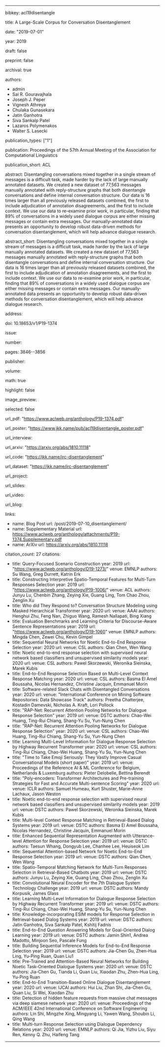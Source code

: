 ---

bibkey: acl19disentangle

title: A Large-Scale Corpus for Conversation Disentanglement

date: "2019-07-01"

year: 2019

draft: false

preprint: false

archival: true

authors: 
- admin
- Sai R. Gouravajhala
- Joseph J. Peper
- Vignesh Athreya
- Chulaka Gunasekara
- Jatin Ganhotra
- Siva Sankalp Patel
- Lazaros Polymenakos
- Walter S. Lasecki

publication_types: ["1"]

publication: Proceedings of the 57th Annual Meeting of the Association for Computational Linguistics

publication_short: ACL

abstract: Disentangling conversations mixed together in a single stream of messages is a difficult task, made harder by the lack of large manually annotated datasets. We created a new dataset of 77,563 messages manually annotated with reply-structure graphs that both disentangle conversations and define internal conversation structure. Our data is 16 times larger than all previously released datasets combined, the first to include adjudication of annotation disagreements, and the first to include context. We use our data to re-examine prior work, in particular, finding that 89% of conversations in a widely used dialogue corpus are either missing messages or contain extra messages. Our manually-annotated data presents an opportunity to develop robust data-driven methods for conversation disentanglement, which will help advance dialogue research.

abstract_short: Disentangling conversations mixed together in a single stream of messages is a difficult task, made harder by the lack of large manually annotated datasets. We created a new dataset of 77,563 messages manually annotated with reply-structure graphs that both disentangle conversations and define internal conversation structure. Our data is 16 times larger than all previously released datasets combined, the first to include adjudication of annotation disagreements, and the first to include context. We use our data to re-examine prior work, in particular, finding that 89% of conversations in a widely used dialogue corpus are either missing messages or contain extra messages. Our manually-annotated data presents an opportunity to develop robust data-driven methods for conversation disentanglement, which will help advance dialogue research.

address: 

doi: 10.18653/v1/P19-1374

issue: 

number: 

pages: 3846--3856

publisher: 

volume: 

math: true

highlight: false

image_preview: 

selected: false

url_pdf: "https://www.aclweb.org/anthology/P19-1374.pdf"

url_poster: "https://www.jkk.name/pub/acl19disentangle_poster.pdf"

url_interview: 

url_arxiv: "https://arxiv.org/abs/1810.11118"

url_code: "https://jkk.name/irc-disentanglement"

url_dataset: "https://jkk.name/irc-disentanglement"

url_project: 

url_slides: 

url_video: 

url_blog: 

links: 
- name: Blog Post
  url: /post/2019-07-10_disentanglement/
- name: Supplementary Material
  url: https://www.aclweb.org/anthology/attachments/P19-1374.Supplementary.pdf
- name: ArXiv
  url: https://arxiv.org/abs/1810.11118

citation_count: 27
citations:
- title: Query-Focused Scenario Construction
  year: 2019
  url: "https://www.aclweb.org/anthology/D19-1273/"
  venue: EMNLP
  authors: Su Wang, Greg Durrett, Katrin Erk
- title: Constructing Interpretive Spatio-Temporal Features for Multi-Turn Responses Selection
  year: 2019
  url: "https://www.aclweb.org/anthology/P19-1006/"
  venue: ACL
  authors: Junyu Lu, Chenbin Zhang, Zeying Xie, Guang Ling, Tom Chao Zhou, Zenglin Xu
- title: Who did They Respond to? Conversation Structure Modeling using Masked Hierarchical Transformer
  year: 2020
  url: 
  venue: AAAI
  authors: Henghui Zhu, Feng Nan, Zhiguo Wang, Ramesh Nallapati, Bing Xiang
- title: Evaluation Benchmarks and Learning Criteria for Discourse-Aware Sentence Representations
  year: 2019
  url: "https://www.aclweb.org/anthology/D19-1060"
  venue: EMNLP
  authors: Mingda Chen, Zewei Chu, Kevin Gimpel
- title: Sequential Neural Networks for Noetic End-to-End Response Selection
  year: 2020
  url: 
  venue: CSL
  authors: Qian Chen, Wen Wang
- title: Noetic end-to-end response selection with supervised neural network based classifiers and unsupervised similarity models
  year: 2020
  url: 
  venue: CSL
  authors: Pawel Skorzewski, Weronika Sieinska, Marek Kubis
- title: End-to-End Response Selection Based on Multi-Level Context Response Matching
  year: 2020
  url: 
  venue: CSL
  authors: Basma El Amel Boussaha, Nicolas Hernandez, Christine Jacquin, Emmanuel Morin
- title: Software-related Slack Chats with Disentangled Conversations
  year: 2020
  url: 
  venue: "International Conference on Mining Software Repositories: Data Showcase Track"
  authors: Preetha Chatterjee, Kostadin Damevski, Nicholas A. Kraft, Lori Pollock
- title: "RAP-Net: Recurrent Attention Pooling Networks for Dialogue Response Selection"
  year: 2019
  url: 
  venue: DSTC
  authors: Chao-Wei Huang, Ting-Rui Chiang, Shang-Yu Su, Yun-Nung Chen
- title: "RAP-Net: Recurrent Attention Pooling Networks for Dialogue Response Selection"
  year: 2020
  url: 
  venue: CSL
  authors: Chao-Wei Huang, Ting-Rui Chiang, Shang-Yu Su, Yun-Nung Chen
- title: Learning Multi-Level Information for Dialogue Response Selection by Highway Recurrent Transformer
  year: 2020
  url: 
  venue: CSL
  authors: Ting-Rui Chiang, Chao-Wei Huang, Shang-Yu Su, Yun-Nung Chen
- title: "Time to Take Emoji Seriously: They Vastly Improve Casual Conversational Models (short paper)"
  year: 2019
  url: 
  venue: Proceedings of the Reference AI & ML Conference for Belgium, Netherlands & Luxemburg
  authors: Pieter Delobelle, Bettina Berendt
- title: "Poly-encoders: Transformer Architectures and Pre-training Strategies for Fast and Accurate Multi-sentence Scoring"
  year: 2020
  url: 
  venue: ICLR
  authors: Samuel Humeau, Kurt Shuster, Marie-Anne Lachaux, Jason Weston
- title: Noetic end-to-end response selection with supervised neural network based classifiers and unsupervised similarity models
  year: 2019
  url: 
  venue: DSTC
  authors: Pawel Skorzewski, Weronika Sieinska, Marek Kubis
- title: Multi-level Context Response Matching in Retrieval-Based Dialog Systems
  year: 2019
  url: 
  venue: DSTC
  authors: Basma El Amel Boussaha, Nicolas Hernandez, Christine Jacquin, Emmanuel Morin
- title: Enhanced Sequential Representation Augmented with Utterance-level Attention for Response Selection
  year: 2019
  url: 
  venue: DSTC
  authors: Taesun Whang, Dongyub Lee, Chanhee Lee, Heuiseok Lim
- title: Sequential Attention-based Network for Noetic End-to-End Response Selection
  year: 2019
  url: 
  venue: DSTC
  authors: Qian Chen, Wen Wang
- title: Spatio-Temporal Matching Network for Multi-Turn Responses Selection in Retrieval-Based Chatbots
  year: 2019
  url: 
  venue: DSTC
  authors: Junyu Lu, Zeying Xie, Guang Ling, Chao Zhou, Zenglin Xu
- title: Convolutional Neural Encoder for the 7th Dialogue System Technology Challenge
  year: 2019
  url: 
  venue: DSTC
  authors: Mandy Korpusik, James Glass
- title: Learning Multi-Level Information for Dialogue Response Selection by Highway Recurrent Transformer
  year: 2019
  url: 
  venue: DSTC
  authors: Ting-Rui Chiang, Chao-Wei Huang, Shang-Yu Su, Yun-Nung Chen
- title: Knowledge-incorporating ESIM models for Response Selection in Retrieval-based Dialog Systems
  year: 2019
  url: 
  venue: DSTC
  authors: Jatin Ganhotra, Siva Sankalp Patel, Kshitij Fadnis
- title: End-to-End Question Answering Models for Goal-Oriented Dialog Learning
  year: 2019
  url: 
  venue: DSTC
  authors: Jamin Shin1, Andrea Madotto, Minjoon Seo, Pascale Fung
- title: Building Sequential Inference Models for End-to-End Response Selection
  year: 2019
  url: 
  venue: DSTC
  authors: Jia-Chen Gu, Zhen-Hua Ling, Yu-Ping Ruan, Quan Liu1
- title: Pre-Trained and Attention-Based Neural Networks for Building Noetic Task-Oriented Dialogue Systems
  year: 2020
  url: 
  venue: DSTC
  authors: Jia-Chen Gu, Tianda Li, Quan Liu, Xiaodan Zhu, Zhen-Hua Ling, Yu-Ping Ruan
- title: End-to-End Transition-Based Online Dialogue Disentanglement
  year: 2020
  url: 
  venue: IJCAI
  authors: Hui Liu, Zhan Shi, Jia-Chen Gu, Quan Liu, Si Wei, Xiaodan Zhu
- title: Detection of hidden feature requests from massive chat messages via deep siamese network
  year: 2020
  url: 
  venue: Proceedings of the ACM/IEEE 42nd International Conference on Software Engineering
  authors: Lin Shi, Mingzhe Xing, Mingyang Li, Yawen Wang, Shoubin Li, Qing Wang
- title: Multi-turn Response Selection using Dialogue Dependency Relations
  year: 2020
  url: 
  venue: EMNLP
  authors: Qi Jia, Yizhu Liu, Siyu Ren, Kenny Q. Zhu, Haifeng Tang


---